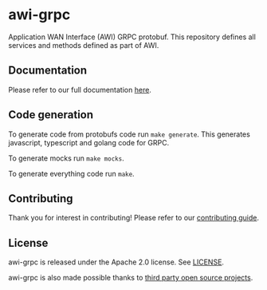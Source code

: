 # awi-grpc

Application WAN Interface (AWI) GRPC protobuf. This repository defines all services and methods defined as part of AWI.

## Documentation

<!-- TODO: update this link with the right one!! !-->
Please refer to our full documentation
[here](https://github.com/app-net-interface/.github).

## Code generation

To generate code from protobufs code run `make generate`.
This generates javascript, typescript and golang code for GRPC.

To generate mocks run `make mocks`.

To generate everything code run `make`.


## Contributing

Thank you for interest in contributing! Please refer to our
[contributing guide](CONTRIBUTING.md).

## License

awi-grpc is released under the Apache 2.0 license. See
[LICENSE](./LICENSE).

awi-grpc is also made possible thanks to
[third party open source projects](NOTICE).
